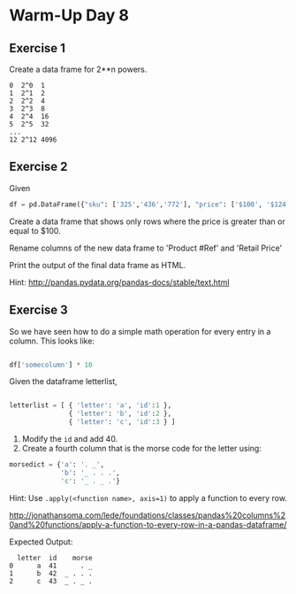# Warm-Up Day 8

## Exercise 1

Create a data frame for 2**n powers. 

```
0  2^0  1
1  2^1  2
2  2^2  4
3  2^3  8
4  2^4  16
5  2^5  32
...
12 2^12 4096
```


## Exercise 2

Given

```python
df = pd.DataFrame({"sku": ['325','436','772'], "price": ['$100', '$124', '$99'] } )
```

Create a data frame that shows only rows where the price is greater than or equal to $100.

Rename columns of the new data frame to 'Product #Ref' and 'Retail Price'

Print the output of the final data frame as HTML.

Hint: <http://pandas.pydata.org/pandas-docs/stable/text.html>


## Exercise 3

So we have seen how to do a simple math operation for every entry in a column. This looks like:

```python

df['somecolumn'] * 10

```

Given the dataframe letterlist,

```python

letterlist = [ { 'letter': 'a', 'id':1 }, 
               { 'letter': 'b', 'id':2 }, 
               { 'letter': 'c', 'id':3 } ]
```

1) Modify the `id` and add 40.
2) Create a fourth column that is the morse code for the letter using:

```python
morsedict = {'a': '. _',
             'b': '_ . . .',
             'c': '_ . _ .'}
```


Hint: Use `.apply(<function name>, axis=1)` to apply a function to every row.

<http://jonathansoma.com/lede/foundations/classes/pandas%20columns%20and%20functions/apply-a-function-to-every-row-in-a-pandas-dataframe/>

Expected Output:

```
  letter  id    morse
0      a  41      . _
1      b  42  _ . . .
2      c  43  _ . _ .
```

